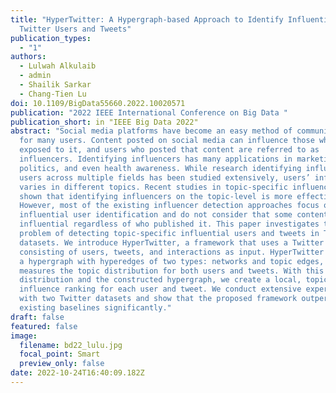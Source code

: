 ```yaml
---
title: "HyperTwitter: A Hypergraph-based Approach to Identify Influential
  Twitter Users and Tweets"
publication_types:
  - "1"
authors:
  - Lulwah Alkulaib
  - admin
  - Shailik Sarkar
  - Chang-Tien Lu
doi: 10.1109/BigData55660.2022.10020571
publication: "2022 IEEE International Conference on Big Data "
publication_short: in "IEEE Big Data 2022"
abstract: "Social media platforms have become an easy method of communication
  for many users. Content posted on social media can influence those who are
  exposed to it, and users who posted that content are referred to as
  influencers. Identifying influencers has many applications in marketing,
  politics, and even health awareness. While research identifying influential
  users across multiple fields has been studied extensively, users’ influence
  varies in different topics. Recent studies in topic-specific influence have
  shown that identifying influencers on the topic-level is more effective.
  However, most of the existing influencer detection approaches focus only on
  influential user identification and do not consider that some content can be
  influential regardless of who published it. This paper investigates the
  problem of detecting topic-specific influential users and tweets in Twitter
  datasets. We introduce HyperTwitter, a framework that uses a Twitter sub-graph
  consisting of users, tweets, and interactions as input. HyperTwitter generates
  a hypergraph with hyperedges of two types: networks and topic edges, then
  measures the topic distribution for both users and tweets. With this
  distribution and the constructed hypergraph, we create a local, topic-based
  influence ranking for each user and tweet. We conduct extensive experiments
  with two Twitter datasets and show that the proposed framework outperforms
  existing baselines significantly."
draft: false
featured: false
image:
  filename: bd22_lulu.jpg
  focal_point: Smart
  preview_only: false
date: 2022-10-24T16:40:09.182Z
---
```

